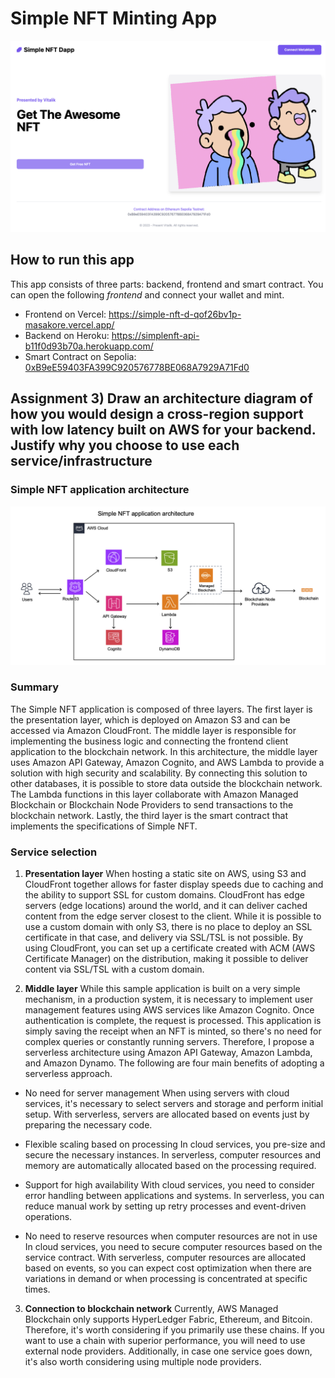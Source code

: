 # Simple NFT Minting App
<img src="home.png" alt="app home page" width="800"/>



## How to run this app
This app consists of three parts: backend, frontend and smart contract. You can open the following *frontend* and connect your wallet and mint.

- Frontend on Vercel: https://simple-nft-d-qof26bv1p-masakore.vercel.app/
- Backend on Heroku: https://simplenft-api-b11f0d93b70a.herokuapp.com/
- Smart Contract on Sepolia: [0xB9eE59403FA399C920576778BE068A7929A71Fd0](https://sepolia.etherscan.io/address/0xB9eE59403FA399C920576778BE068A7929A71Fd0)

## Assignment 3) Draw an architecture diagram of how you would design a cross-region support with low latency built on AWS for your backend. Justify why you choose to use each service/infrastructure

### Simple NFT application architecture
![image](./sample_arch.png)

### Summary
The Simple NFT application is composed of three layers. The first layer is the presentation layer, which is deployed on Amazon S3 and can be accessed via Amazon CloudFront. The middle layer is responsible for implementing the business logic and connecting the frontend client application to the blockchain network. In this architecture, the middle layer uses Amazon API Gateway, Amazon Cognito, and AWS Lambda to provide a solution with high security and scalability. By connecting this solution to other databases, it is possible to store data outside the blockchain network. The Lambda functions in this layer collaborate with Amazon Managed Blockchain or Blockchain Node Providers to send transactions to the blockchain network. Lastly, the third layer is the smart contract that implements the specifications of Simple NFT.

### Service selection
1. **Presentation layer**
When hosting a static site on AWS, using S3 and CloudFront together allows for faster display speeds due to caching and the ability to support SSL for custom domains. CloudFront has edge servers (edge locations) around the world, and it can deliver cached content from the edge server closest to the client. While it is possible to use a custom domain with only S3, there is no place to deploy an SSL certificate in that case, and delivery via SSL/TSL is not possible. By using CloudFront, you can set up a certificate created with ACM (AWS Certificate Manager) on the distribution, making it possible to deliver content via SSL/TSL with a custom domain.

2. **Middle layer**
While this sample application is built on a very simple mechanism, in a production system, it is necessary to implement user management features using AWS services like Amazon Cognito. Once authentication is complete, the request is processed. This application is simply saving the receipt when an NFT is minted, so there's no need for complex queries or constantly running servers. Therefore, I propose a serverless architecture using Amazon API Gateway, Amazon Lambda, and Amazon Dynamo. The following are four main benefits of adopting a serverless approach.

- No need for server management
When using servers with cloud services, it's necessary to select servers and storage and perform initial setup. With serverless, servers are allocated based on events just by preparing the necessary code.

- Flexible scaling based on processing
In cloud services, you pre-size and secure the necessary instances. In serverless, computer resources and memory are automatically allocated based on the processing required.

- Support for high availability
With cloud services, you need to consider error handling between applications and systems. In serverless, you can reduce manual work by setting up retry processes and event-driven operations.

- No need to reserve resources when computer resources are not in use
In cloud services, you need to secure computer resources based on the service contract. With serverless, computer resources are allocated based on events, so you can expect cost optimization when there are variations in demand or when processing is concentrated at specific times.

3. **Connection to blockchain network**
Currently, AWS Managed Blockchain only supports HyperLedger Fabric, Ethereum, and Bitcoin. Therefore, it's worth considering if you primarily use these chains. If you want to use a chain with superior performance, you will need to use external node providers. Additionally, in case one service goes down, it's also worth considering using multiple node providers.




